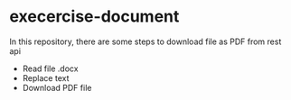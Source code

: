 # execercise-document
In this repository, there are some steps to download file as PDF from rest api

- Read file .docx 
- Replace text
- Download PDF file
